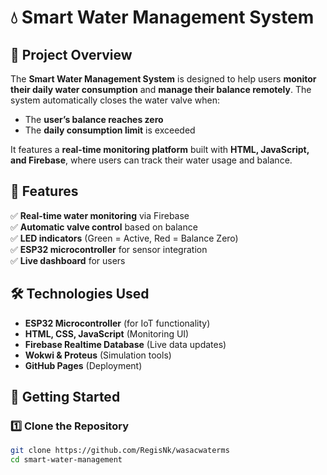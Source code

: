 # 💧 Smart Water Management System  

## 📌 Project Overview  
The **Smart Water Management System** is designed to help users **monitor their daily water consumption** and **manage their balance remotely**. The system automatically closes the water valve when:  
- The **user’s balance reaches zero**  
- The **daily consumption limit** is exceeded  

It features a **real-time monitoring platform** built with **HTML, JavaScript, and Firebase**, where users can track their water usage and balance.  

## 🎯 Features  
✅ **Real-time water monitoring** via Firebase  
✅ **Automatic valve control** based on balance  
✅ **LED indicators** (Green = Active, Red = Balance Zero)  
✅ **ESP32 microcontroller** for sensor integration  
✅ **Live dashboard** for users  

## 🛠️ Technologies Used  
- **ESP32 Microcontroller** (for IoT functionality)  
- **HTML, CSS, JavaScript** (Monitoring UI)  
- **Firebase Realtime Database** (Live data updates)  
- **Wokwi & Proteus** (Simulation tools)  
- **GitHub Pages** (Deployment)  

## 🚀 Getting Started  

### 1️⃣ **Clone the Repository**  
```sh
git clone https://github.com/RegisNk/wasacwaterms
cd smart-water-management
